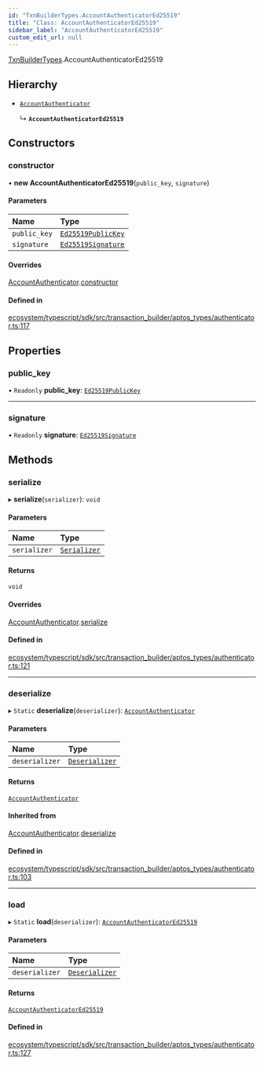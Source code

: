 ```yaml
---
id: "TxnBuilderTypes.AccountAuthenticatorEd25519"
title: "Class: AccountAuthenticatorEd25519"
sidebar_label: "AccountAuthenticatorEd25519"
custom_edit_url: null
---
```


[TxnBuilderTypes](../namespaces/TxnBuilderTypes.md).AccountAuthenticatorEd25519

## Hierarchy

- [`AccountAuthenticator`](TxnBuilderTypes.AccountAuthenticator.md)

  ↳ **`AccountAuthenticatorEd25519`**

## Constructors

### constructor

• **new AccountAuthenticatorEd25519**(`public_key`, `signature`)

#### Parameters

| Name | Type |
| :------ | :------ |
| `public_key` | [`Ed25519PublicKey`](TxnBuilderTypes.Ed25519PublicKey.md) |
| `signature` | [`Ed25519Signature`](TxnBuilderTypes.Ed25519Signature.md) |

#### Overrides

[AccountAuthenticator](TxnBuilderTypes.AccountAuthenticator.md).[constructor](TxnBuilderTypes.AccountAuthenticator.md#constructor)

#### Defined in

[ecosystem/typescript/sdk/src/transaction_builder/aptos_types/authenticator.ts:117](https://github.com/aptos-labs/aptos-core/blob/fb73eb358/ecosystem/typescript/sdk/src/transaction_builder/aptos_types/authenticator.ts#L117)

## Properties

### public\_key

• `Readonly` **public\_key**: [`Ed25519PublicKey`](TxnBuilderTypes.Ed25519PublicKey.md)

___

### signature

• `Readonly` **signature**: [`Ed25519Signature`](TxnBuilderTypes.Ed25519Signature.md)

## Methods

### serialize

▸ **serialize**(`serializer`): `void`

#### Parameters

| Name | Type |
| :------ | :------ |
| `serializer` | [`Serializer`](BCS.Serializer.md) |

#### Returns

`void`

#### Overrides

[AccountAuthenticator](TxnBuilderTypes.AccountAuthenticator.md).[serialize](TxnBuilderTypes.AccountAuthenticator.md#serialize)

#### Defined in

[ecosystem/typescript/sdk/src/transaction_builder/aptos_types/authenticator.ts:121](https://github.com/aptos-labs/aptos-core/blob/fb73eb358/ecosystem/typescript/sdk/src/transaction_builder/aptos_types/authenticator.ts#L121)

___

### deserialize

▸ `Static` **deserialize**(`deserializer`): [`AccountAuthenticator`](TxnBuilderTypes.AccountAuthenticator.md)

#### Parameters

| Name | Type |
| :------ | :------ |
| `deserializer` | [`Deserializer`](BCS.Deserializer.md) |

#### Returns

[`AccountAuthenticator`](TxnBuilderTypes.AccountAuthenticator.md)

#### Inherited from

[AccountAuthenticator](TxnBuilderTypes.AccountAuthenticator.md).[deserialize](TxnBuilderTypes.AccountAuthenticator.md#deserialize)

#### Defined in

[ecosystem/typescript/sdk/src/transaction_builder/aptos_types/authenticator.ts:103](https://github.com/aptos-labs/aptos-core/blob/fb73eb358/ecosystem/typescript/sdk/src/transaction_builder/aptos_types/authenticator.ts#L103)

___

### load

▸ `Static` **load**(`deserializer`): [`AccountAuthenticatorEd25519`](TxnBuilderTypes.AccountAuthenticatorEd25519.md)

#### Parameters

| Name | Type |
| :------ | :------ |
| `deserializer` | [`Deserializer`](BCS.Deserializer.md) |

#### Returns

[`AccountAuthenticatorEd25519`](TxnBuilderTypes.AccountAuthenticatorEd25519.md)

#### Defined in

[ecosystem/typescript/sdk/src/transaction_builder/aptos_types/authenticator.ts:127](https://github.com/aptos-labs/aptos-core/blob/fb73eb358/ecosystem/typescript/sdk/src/transaction_builder/aptos_types/authenticator.ts#L127)
